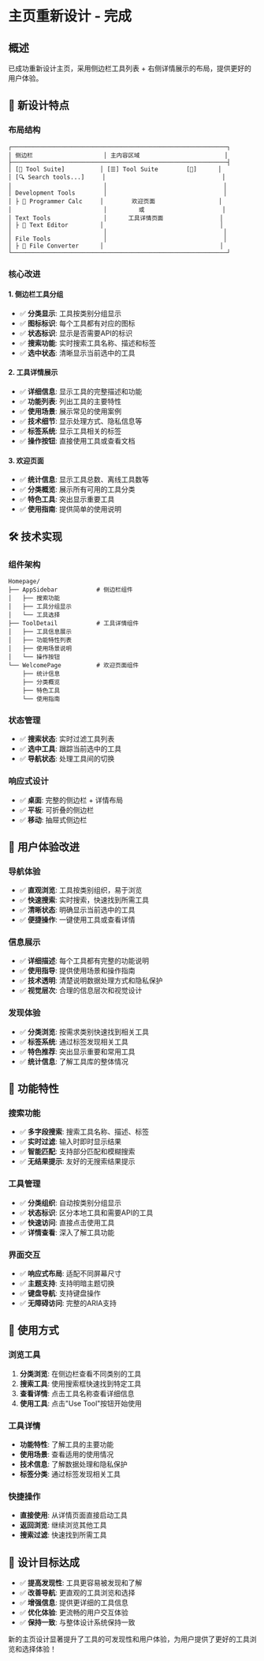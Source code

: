 # 主页重新设计 - 完成

## 概述

已成功重新设计主页，采用侧边栏工具列表 + 右侧详情展示的布局，提供更好的用户体验。

## 🎯 新设计特点

### 布局结构
```
┌─────────────────────────────────────────────────────────────┐
│ 侧边栏                    │ 主内容区域                        │
├─────────────────────────────────────────────────────────────┤
│ [🔧 Tool Suite]          │ [☰] Tool Suite        [🌙]      │
│ [🔍 Search tools...]     │                                 │
│                          │                                 │
│ Development Tools        │                                 │
│ ├ 🧮 Programmer Calc     │        欢迎页面                  │
│                          │         或                      │
│ Text Tools               │      工具详情页面                │
│ ├ 📝 Text Editor         │                                 │
│                          │                                 │
│ File Tools               │                                 │
│ ├ 📁 File Converter      │                                 │
└─────────────────────────────────────────────────────────────┘
```

### 核心改进

#### 1. 侧边栏工具分组
- ✅ **分类显示**: 工具按类别分组显示
- ✅ **图标标识**: 每个工具都有对应的图标
- ✅ **状态标识**: 显示是否需要API的标识
- ✅ **搜索功能**: 实时搜索工具名称、描述和标签
- ✅ **选中状态**: 清晰显示当前选中的工具

#### 2. 工具详情展示
- ✅ **详细信息**: 显示工具的完整描述和功能
- ✅ **功能列表**: 列出工具的主要特性
- ✅ **使用场景**: 展示常见的使用案例
- ✅ **技术细节**: 显示处理方式、隐私信息等
- ✅ **标签系统**: 显示工具相关的标签
- ✅ **操作按钮**: 直接使用工具或查看文档

#### 3. 欢迎页面
- ✅ **统计信息**: 显示工具总数、离线工具数等
- ✅ **分类概览**: 展示所有可用的工具分类
- ✅ **特色工具**: 突出显示重要工具
- ✅ **使用指南**: 提供简单的使用说明

## 🛠 技术实现

### 组件架构
```
Homepage/
├── AppSidebar           # 侧边栏组件
│   ├── 搜索功能
│   ├── 工具分组显示
│   └── 工具选择
├── ToolDetail           # 工具详情组件
│   ├── 工具信息展示
│   ├── 功能特性列表
│   ├── 使用场景说明
│   └── 操作按钮
└── WelcomePage          # 欢迎页面组件
    ├── 统计信息
    ├── 分类概览
    ├── 特色工具
    └── 使用指南
```

### 状态管理
- ✅ **搜索状态**: 实时过滤工具列表
- ✅ **选中工具**: 跟踪当前选中的工具
- ✅ **导航状态**: 处理工具间的切换

### 响应式设计
- ✅ **桌面**: 完整的侧边栏 + 详情布局
- ✅ **平板**: 可折叠的侧边栏
- ✅ **移动**: 抽屉式侧边栏

## 🎨 用户体验改进

### 导航体验
- ✅ **直观浏览**: 工具按类别组织，易于浏览
- ✅ **快速搜索**: 实时搜索，快速找到所需工具
- ✅ **清晰状态**: 明确显示当前选中的工具
- ✅ **便捷操作**: 一键使用工具或查看详情

### 信息展示
- ✅ **详细描述**: 每个工具都有完整的功能说明
- ✅ **使用指导**: 提供使用场景和操作指南
- ✅ **技术透明**: 清楚说明数据处理方式和隐私保护
- ✅ **视觉层次**: 合理的信息层次和视觉设计

### 发现体验
- ✅ **分类浏览**: 按需求类别快速找到相关工具
- ✅ **标签系统**: 通过标签发现相关工具
- ✅ **特色推荐**: 突出显示重要和常用工具
- ✅ **统计信息**: 了解工具库的整体情况

## 🚀 功能特性

### 搜索功能
- ✅ **多字段搜索**: 搜索工具名称、描述、标签
- ✅ **实时过滤**: 输入时即时显示结果
- ✅ **智能匹配**: 支持部分匹配和模糊搜索
- ✅ **无结果提示**: 友好的无搜索结果提示

### 工具管理
- ✅ **分类组织**: 自动按类别分组显示
- ✅ **状态标识**: 区分本地工具和需要API的工具
- ✅ **快速访问**: 直接点击使用工具
- ✅ **详情查看**: 深入了解工具功能

### 界面交互
- ✅ **响应式布局**: 适配不同屏幕尺寸
- ✅ **主题支持**: 支持明暗主题切换
- ✅ **键盘导航**: 支持键盘操作
- ✅ **无障碍访问**: 完整的ARIA支持

## 📱 使用方式

### 浏览工具
1. **分类浏览**: 在侧边栏查看不同类别的工具
2. **搜索工具**: 使用搜索框快速找到特定工具
3. **查看详情**: 点击工具名称查看详细信息
4. **使用工具**: 点击"Use Tool"按钮开始使用

### 工具详情
- **功能特性**: 了解工具的主要功能
- **使用场景**: 查看适用的使用情况
- **技术信息**: 了解数据处理和隐私保护
- **标签分类**: 通过标签发现相关工具

### 快捷操作
- **直接使用**: 从详情页面直接启动工具
- **返回浏览**: 继续浏览其他工具
- **搜索过滤**: 快速找到所需工具

## 🎯 设计目标达成

- ✅ **提高发现性**: 工具更容易被发现和了解
- ✅ **改善导航**: 更直观的工具浏览和选择
- ✅ **增强信息**: 提供更详细的工具信息
- ✅ **优化体验**: 更流畅的用户交互体验
- ✅ **保持一致**: 与整体设计系统保持一致

新的主页设计显著提升了工具的可发现性和用户体验，为用户提供了更好的工具浏览和选择体验！ 
